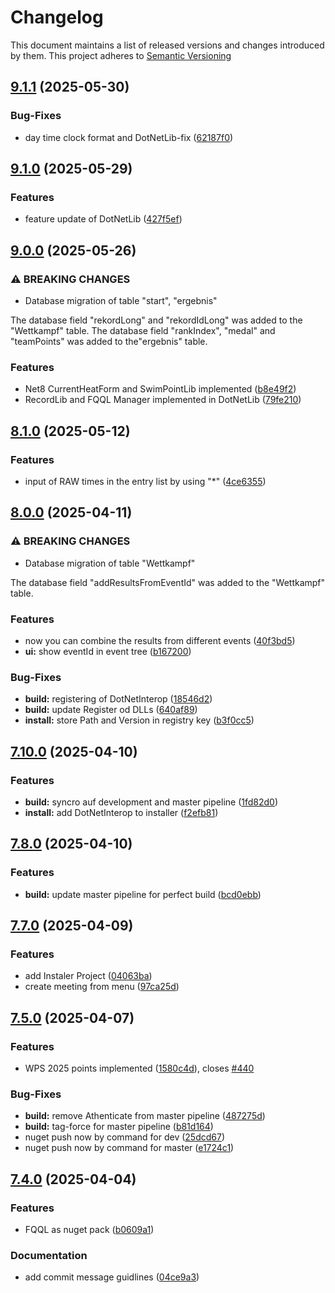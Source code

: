 # Changelog

This document maintains a list of released versions and changes introduced by them.
This project adheres to [Semantic Versioning](https://semver.org/spec/v2.0.0.html)

## [9.1.1](https://dev.azure.com/titanium-sportservice/SPORT_SWM_SEM2004/_git/SPORT_SWM_SEM2004/compare/v9.1.0...v9.1.1) (2025-05-30)


### Bug-Fixes

* day time clock format and DotNetLib-fix ([62187f0](https://dev.azure.com/titanium-sportservice/SPORT_SWM_SEM2004/_git/SPORT_SWM_SEM2004/commit/62187f0fb9b884b53f4def67a45d8aaeecdbe94e))

## [9.1.0](https://dev.azure.com/titanium-sportservice/SPORT_SWM_SEM2004/_git/SPORT_SWM_SEM2004/compare/v9.0.0...v9.1.0) (2025-05-29)


### Features

* feature update of DotNetLib ([427f5ef](https://dev.azure.com/titanium-sportservice/SPORT_SWM_SEM2004/_git/SPORT_SWM_SEM2004/commit/427f5ef8af1d07dd6ecb1e8a583bc83345471249))

## [9.0.0](https://dev.azure.com/titanium-sportservice/SPORT_SWM_SEM2004/_git/SPORT_SWM_SEM2004/compare/v8.1.0...v9.0.0) (2025-05-26)


### ⚠ BREAKING CHANGES

* Database migration of table "start", "ergebnis"

The database field "rekordLong" and "rekordIdLong" was added to the
"Wettkampf" table.
The database field "rankIndex", "medal" and "teamPoints" was added to
the"ergebnis" table.

### Features

* Net8 CurrentHeatForm and SwimPointLib implemented ([b8e49f2](https://dev.azure.com/titanium-sportservice/SPORT_SWM_SEM2004/_git/SPORT_SWM_SEM2004/commit/b8e49f27aa3ddcdfe514f68fdf8ca317ce470798))
* RecordLib and FQQL Manager implemented in DotNetLib ([79fe210](https://dev.azure.com/titanium-sportservice/SPORT_SWM_SEM2004/_git/SPORT_SWM_SEM2004/commit/79fe210bf0252d01125004c753b6a43e3fed67de))

## [8.1.0](https://dev.azure.com/titanium-sportservice/SPORT_SWM_SEM2004/_git/SPORT_SWM_SEM2004/compare/v8.0.0...v8.1.0) (2025-05-12)


### Features

* input of RAW times in the entry list by using "*" ([4ce6355](https://dev.azure.com/titanium-sportservice/SPORT_SWM_SEM2004/_git/SPORT_SWM_SEM2004/commit/4ce63559a70ac7e9b7592ecbb9fcea602fd7ddd9))

## [8.0.0](https://dev.azure.com/titanium-sportservice/SPORT_SWM_SEM2004/_git/SPORT_SWM_SEM2004/compare/v7.10.0...v8.0.0) (2025-04-11)


### ⚠ BREAKING CHANGES

* Database migration of table "Wettkampf"

The database field "addResultsFromEventId" was added to the
"Wettkampf" table.

### Features

* now you can combine the results from different events ([40f3bd5](https://dev.azure.com/titanium-sportservice/SPORT_SWM_SEM2004/_git/SPORT_SWM_SEM2004/commit/40f3bd5ac7dd733748ddd70edbf1e4a6c6a00ca6))
* **ui:** show eventId in event tree ([b167200](https://dev.azure.com/titanium-sportservice/SPORT_SWM_SEM2004/_git/SPORT_SWM_SEM2004/commit/b167200afb85ef5b7337f2baeee05f88876a54ba))


### Bug-Fixes

* **build:** registering of DotNetInterop ([18546d2](https://dev.azure.com/titanium-sportservice/SPORT_SWM_SEM2004/_git/SPORT_SWM_SEM2004/commit/18546d29504bbd4ef76df4223cceaf369f3a6c1b))
* **build:** update Register od DLLs ([640af89](https://dev.azure.com/titanium-sportservice/SPORT_SWM_SEM2004/_git/SPORT_SWM_SEM2004/commit/640af895a94cf96bc5a1103a68490e121b13b9ca))
* **install:** store Path and Version in registry key ([b3f0cc5](https://dev.azure.com/titanium-sportservice/SPORT_SWM_SEM2004/_git/SPORT_SWM_SEM2004/commit/b3f0cc5ca5d343f7e73cd4a994bc4659fe1dc09e))

## [7.10.0](https://dev.azure.com/titanium-sportservice/SPORT_SWM_SEM2004/_git/SPORT_SWM_SEM2004/compare/v7.8.0...v7.10.0) (2025-04-10)


### Features

* **build:** syncro auf development and master pipeline ([1fd82d0](https://dev.azure.com/titanium-sportservice/SPORT_SWM_SEM2004/_git/SPORT_SWM_SEM2004/commit/1fd82d0774ae1a41b10eae78373314d85bd03598))
* **install:** add DotNetInterop to installer ([f2efb81](https://dev.azure.com/titanium-sportservice/SPORT_SWM_SEM2004/_git/SPORT_SWM_SEM2004/commit/f2efb817f6435b952669d57e04b978ed6f3fc2dd))

## [7.8.0](https://dev.azure.com/titanium-sportservice/SPORT_SWM_SEM2004/_git/SPORT_SWM_SEM2004/compare/v7.7.0...v7.8.0) (2025-04-10)


### Features

* **build:**  update master pipeline for perfect build ([bcd0ebb](https://dev.azure.com/titanium-sportservice/SPORT_SWM_SEM2004/_git/SPORT_SWM_SEM2004/commit/bcd0ebb1aad43ce13f4eaef1797c8094a488297f))

## [7.7.0](https://dev.azure.com/titanium-sportservice/SPORT_SWM_SEM2004/_git/SPORT_SWM_SEM2004/compare/v7.5.0...v7.7.0) (2025-04-09)


### Features

* add Instaler Project ([04063ba](https://dev.azure.com/titanium-sportservice/SPORT_SWM_SEM2004/_git/SPORT_SWM_SEM2004/commit/04063baab12aa4186d1b25d930e6f7e13193a1b7))
* create meeting from menu ([97ca25d](https://dev.azure.com/titanium-sportservice/SPORT_SWM_SEM2004/_git/SPORT_SWM_SEM2004/commit/97ca25d0d6348878aa7311083c052f8f1d7633d5))

## [7.5.0](https://dev.azure.com/titanium-sportservice/SPORT_SWM_SEM2004/_git/SPORT_SWM_SEM2004/compare/v7.4.0...v7.5.0) (2025-04-07)


### Features

* WPS 2025 points implemented ([1580c4d](https://dev.azure.com/titanium-sportservice/SPORT_SWM_SEM2004/_git/SPORT_SWM_SEM2004/commit/1580c4dca08d1d632fc8930098a62c5a677466e0)), closes [#440](https://dev.azure.com/titanium-sportservice/SPORT_SWM_SEM2004/_git/SPORT_SWM_SEM2004/issues/440)


### Bug-Fixes

* **build:** remove Athenticate from master pipeline ([487275d](https://dev.azure.com/titanium-sportservice/SPORT_SWM_SEM2004/_git/SPORT_SWM_SEM2004/commit/487275d6b8c72a47ed3e7f67e043e1fade11245b))
* **build:** tag-force for master pipeline ([b81d164](https://dev.azure.com/titanium-sportservice/SPORT_SWM_SEM2004/_git/SPORT_SWM_SEM2004/commit/b81d1642fb12143a1c3d9085647d1e848ef6ab6d))
* nuget push now by command for dev ([25dcd67](https://dev.azure.com/titanium-sportservice/SPORT_SWM_SEM2004/_git/SPORT_SWM_SEM2004/commit/25dcd67a2e58af3116c268cf9b02bd20dacce042))
* nuget push now by command for master ([e1724c1](https://dev.azure.com/titanium-sportservice/SPORT_SWM_SEM2004/_git/SPORT_SWM_SEM2004/commit/e1724c1f373a588f805a4863e2cebd827e2d75fd))

## [7.4.0](https://dev.azure.com/titanium-sportservice/SPORT_SWM_SEM2004/_git/SPORT_SWM_SEM2004/compare/v7.3.0...v7.4.0) (2025-04-04)


### Features

* FQQL as nuget pack ([b0609a1](https://dev.azure.com/titanium-sportservice/SPORT_SWM_SEM2004/_git/SPORT_SWM_SEM2004/commit/b0609a14d66758386bbeac45f3589624d1b7a50a))


### Documentation

* add commit message guidlines ([04ce9a3](https://dev.azure.com/titanium-sportservice/SPORT_SWM_SEM2004/_git/SPORT_SWM_SEM2004/commit/04ce9a394cad29809ddb778ad3c14ce6235e03eb))
